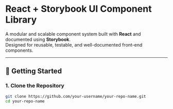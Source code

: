 # React + Storybook UI Component Library

A modular and scalable component system built with **React** and documented using **Storybook**.  
Designed for reusable, testable, and well-documented front-end components.

---

## 🚀 Getting Started

### 1. Clone the Repository

```bash
git clone https://github.com/your-username/your-repo-name.git
cd your-repo-name